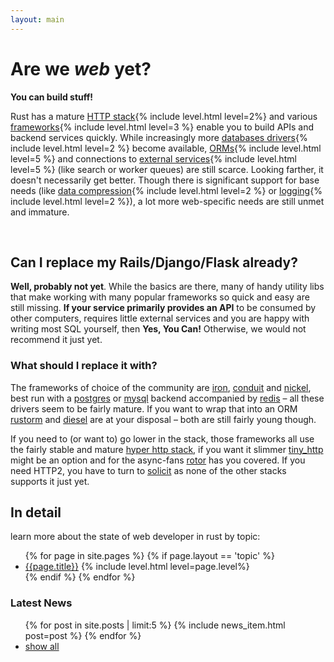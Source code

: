 ```yaml
---
layout: main
---
```


# Are we *web* yet?

**You can build stuff!**

<p>Rust has a mature <a href="/topics/stack.html">HTTP stack</a>{% include level.html level=2%} and various <a href="/topics/frameworks.html">frameworks</a>{% include level.html level=3 %} enable you to build APIs and backend services quickly. While increasingly more <a href="/topics/database.html#drivers">databases drivers</a>{% include level.html level=2 %} become available, <a href="/topics/database.html#orms">ORMs</a>{% include level.html level=5 %} and connections to <a href="/topics/services.html">external services</a>{% include level.html level=5 %} (like search or worker queues) are still scarce. Looking farther, it doesn't necessarily get better. Though there is significant support for base needs (like <a href="/topics/compression.html">data compression</a>{% include level.html level=2 %} or <a href="/topics/logging.html">logging</a>{% include level.html level=2 %}), a lot more web-specific needs are still unmet and immature.</p>

<p>&nbsp;</p>

## Can I replace my Rails/Django/Flask already?

**Well, probably not yet**. While the basics are there, many of handy utility libs that make working with many popular frameworks so quick and easy are still missing. **If your service primarily provides an API** to be consumed by  other computers, requires little external services and you are happy with writing most SQL yourself, then **Yes, You Can!** Otherwise, we would not recommend it just yet.

### What should I replace it with?

The frameworks of choice of the community are <a href="/topics/frameworks.html#pkg-iron">iron</a>, <a href="/topics/frameworks.html#pkg-conduit">conduit</a> and <a href="/topics/frameworks.html#pkg-nickel">nickel</a>, best run with a <a href="/topics/database.html#pkg-postgres">postgres</a> or <a href="/topics/database.html#pkg-mysql">mysql</a> backend accompanied by <a href="/topics/database.html#pkg-redis">redis</a> – all these drivers seem to be fairly mature. If you want to wrap that into an ORM <a href="/topics/database.html#pkg-rustorm">rustorm</a> and <a href="/topics/frameworks.html#pkg-diesel">diesel</a> are at your disposal – both are still fairly young though.

If you need to (or want to) go lower in the stack, those frameworks all use the fairly stable and mature <a href="/topics/stack.html#pkg-hyper">hyper http stack</a>, if you want it slimmer <a href="/topics/stack.html#pkg-tiny_http">tiny_http</a> might be an option and for the async-fans <a href="/topics/stack.html#pkg-rotor-http">rotor</a> has you covered. If you need HTTP2, you have to turn to <a href="/topics/stack.html#pkg-solicit">solicit</a> as none of the other stacks supports it just yet.


## In detail

learn more about the state of web developer in rust by topic:

<ul class="topic-list">
  {% for page in site.pages %}
    {% if page.layout == 'topic' %}
      <li><a href="{{page.url}}">{{page.title}}</a>  {% include level.html level=page.level%}</li>
    {% endif %}
  {% endfor %}
</ul>

<h3> Latest News <a href="/atom.xml" title="subscribe"><i class="fa fa-rss-square"></i></a></h3>

<ul class="related-news">
  {% for post in site.posts | limit:5 %}
    {% include news_item.html post=post %}
  {% endfor %}
  <li><a href='/news/'>show all</a></li>
</ul>

